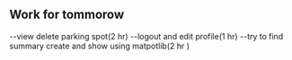 ## Work for tommorow
--view delete parking spot(2 hr)
--logout and edit profile(1 hr)
--try to find summary create and  show using matpotlib(2 hr )
